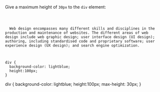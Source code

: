 Give a maximum height of `30px` to the `div` element:

<codeblock language="css" type="exercise" testMode="fixedInput">
<code>
<panel language="html">
<div>
  Web design encompasses many different skills and disciplines in the production and maintenance of websites. The different areas of web design include web graphic design; user interface design (UI design); authoring, including standardised code and proprietary software; user experience design (UX design); and search engine optimization.
</div>
</panel>
<panel language="css">
div {
  background-color: lightblue;
  height:100px;
}
</panel>
</code>

<solution>
div {
  background-color: lightblue;
  height:100px;
  max-height: 30px;
}
</solution>
</codeblock>